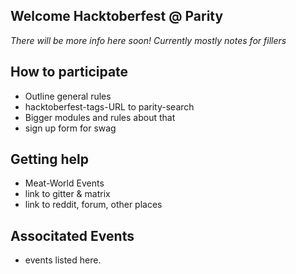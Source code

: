 ## Welcome Hacktoberfest @ Parity

_There will be more info here soon! Currently mostly notes for fillers_

## How to participate

 - Outline general rules
 - hacktoberfest-tags-URL to parity-search
 - Bigger modules and rules about that
 - sign up form for swag

## Getting help

 - Meat-World Events
 - link to gitter & matrix
 - link to reddit, forum, other places

## Associtated Events

 - events listed here.
